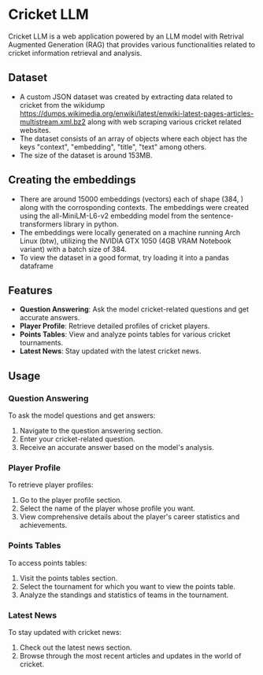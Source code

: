 # Cricket LLM

Cricket LLM is a web application powered by an LLM model with Retrival Augmented Generation (RAG) that provides various functionalities related to cricket information retrieval and analysis.

## Dataset
- A custom JSON dataset was created by extracting data related to cricket from the wikidump <https://dumps.wikimedia.org/enwiki/latest/enwiki-latest-pages-articles-multistream.xml.bz2> along with web scraping various cricket related websites.
- The dataset consists of an array of objects where each object has the keys "context", "embedding", "title", "text" among others.
- The size of the dataset is around 153MB.

## Creating the embeddings
- There are around 15000 embeddings (vectors) each of shape (384, ) along with the corrosponding contexts. The embeddings were created using the all-MiniLM-L6-v2 embedding model from the sentence-transformers library in python.
- The embeddings were locally generated on a machine running Arch Linux (btw), utilizing the NVIDIA GTX 1050 (4GB VRAM Notebook variant) with a batch size of 384.
- To view the dataset in a good format, try loading it into a pandas dataframe

## Features

- **Question Answering**: Ask the model cricket-related questions and get accurate answers.
- **Player Profile**: Retrieve detailed profiles of cricket players.
- **Points Tables**: View and analyze points tables for various cricket tournaments.
- **Latest News**: Stay updated with the latest cricket news.

## Usage

### Question Answering

To ask the model questions and get answers:

1. Navigate to the question answering section.
2. Enter your cricket-related question.
3. Receive an accurate answer based on the model's analysis.

### Player Profile

To retrieve player profiles:

1. Go to the player profile section.
2. Select the name of the player whose profile you want.
3. View comprehensive details about the player's career statistics and achievements.

### Points Tables

To access points tables:

1. Visit the points tables section.
2. Select the tournament for which you want to view the points table.
3. Analyze the standings and statistics of teams in the tournament.

### Latest News

To stay updated with cricket news:

1. Check out the latest news section.
2. Browse through the most recent articles and updates in the world of cricket.

